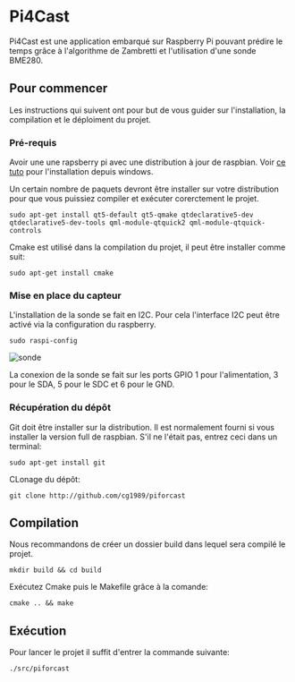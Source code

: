 # Pi4Cast

Pi4Cast est une application embarqué sur Raspberry Pi pouvant prédire le temps grâce à l'algorithme de Zambretti et l'utilisation d'une sonde BME280.

## Pour commencer

Les instructions qui suivent ont pour but de vous guider sur l'installation, la compilation et le déploiment du projet.


### Pré-requis

Avoir une une rapsberry pi avec une distribution à jour de raspbian. Voir  [ce tuto](https://raspbian-france.fr/creez-carte-sd-raspbian-raspberry-pi-windows/) pour l'installation depuis windows.

Un certain nombre de paquets devront être installer sur votre distribution pour que vous puissiez compiler et exécuter corerctement le projet.

```
sudo apt-get install qt5-default qt5-qmake qtdeclarative5-dev qtdeclarative5-dev-tools qml-module-qtquick2 qml-module-qtquick-controls
```

Cmake est utilisé dans la compilation du projet, il peut être installer comme suit:

```
sudo apt-get install cmake
```

### Mise en place du capteur



L'installation de la sonde se fait en I2C. Pour cela l'interface I2C peut être activé via la configuration du raspberry.

```
sudo raspi-config
```

![sonde](https://user-images.githubusercontent.com/11860095/38394384-1899c3d4-38e3-11e8-8f8d-a93918971773.png)

La conexion de la sonde se fait sur les ports GPIO 1 pour l'alimentation, 3 pour le SDA, 5 pour le SDC et 6 pour le GND.

### Récupération du dépôt

Git doit être installer sur la distribution. Il est normalement fourni si vous installer la version full de raspbian. S'il ne l'était pas, entrez ceci dans un terminal:

```
sudo apt-get install git
```

CLonage du dépôt:

```
git clone http://github.com/cg1989/piforcast
```

## Compilation

Nous recommandons de créer un dossier build dans lequel sera compilé le projet.

```
mkdir build && cd build
```
Exécutez Cmake puis le Makefile grâce à la comande:

```
cmake .. && make
```


## Exécution

Pour lancer le projet il suffit d'entrer la commande suivante:

```
./src/piforcast
```

